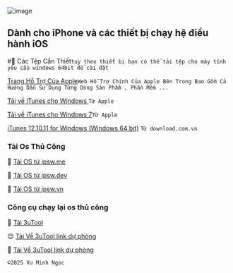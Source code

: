 ![image](https://github.com/user-attachments/assets/7950f067-0847-4290-88b6-c8b013a44020)
## Dành cho iPhone và các thiết bị chạy hệ điều hành iOS

#📲 Các Tệp Cần Thiết`tuỳ theo thiết bị bạn có thể tải tệp cho máy tính yêu cầu windows 64bit để cài đặt`

[Trang Hỗ Trợ Của Apple](https://support.apple.com/vi-vn/docs)`Web Hỗ Trợ Chính Của Apple Bên Trong Bao Gồm Cả Hướng Dẫn Sử Dụng Từng Dòng Sản Phẩm , Phần Mềm ...`

[Tải về iTunes cho Windows ](https://support.apple.com/vi-vn/118290)`Từ Apple`

[Tải về iTunes cho Windows 7](https://support.apple.com/en-vn/106379)`Từ Apple`

[iTunes 12.10.11 for Windows (Windows 64 bit)](https://download.com.vn/download/itunes-5385?linkid=14532) `Từ download.com.vn `

### Tải Os Thủ Công

🥰 [ Tải OS từ ipsw.me ](https://ipsw.me)

🥰 [ Tải OS từ ipsw.dev](https://ipsw.dev)

🥰 [Tải OS từ ipsw.vn](https://ipsw.vn)

### Công cụ chạy lại os thủ công

🥰 [Tải 3uTool](https://m.3u.com)

😊 [ Tải Về 3uTool link dự phòng ](https://download.com.vn/3utools-105079)

🥰 [Tải Về 3uTool link dự phòng](https://taimienphi.vn/download-3utools-24163)

    ©️2025 Vu Minh Ngoc
